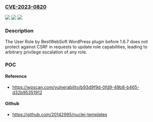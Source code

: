 ### [CVE-2023-0820](https://cve.mitre.org/cgi-bin/cvename.cgi?name=CVE-2023-0820)
![](https://img.shields.io/static/v1?label=Product&message=User%20Role%20by%20BestWebSoft&color=blue)
![](https://img.shields.io/static/v1?label=Version&message=0%3C%201.6.7%20&color=brighgreen)
![](https://img.shields.io/static/v1?label=Vulnerability&message=CWE-352%20Cross-Site%20Request%20Forgery%20(CSRF)&color=brighgreen)

### Description

The User Role by BestWebSoft WordPress plugin before 1.6.7 does not protect against CSRF in requests to update role capabilities, leading to arbitrary privilege escalation of any role.

### POC

#### Reference
- https://wpscan.com/vulnerability/b93d9f9d-0fd9-49b8-b465-d32b95351912

#### Github
- https://github.com/20142995/nuclei-templates

